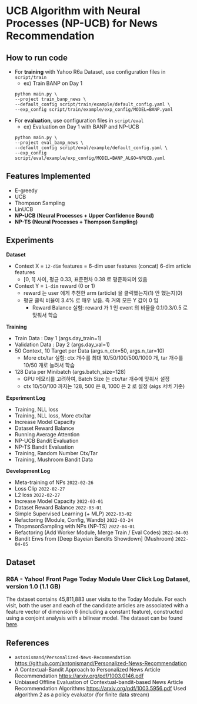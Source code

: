 # UCB Algorithm with Neural Processes (NP-UCB) for News Recommendation


## How to run code

- For **training** with Yahoo R6a Dataset, use configuration files in `script/train`
  - ex) Train BANP on Day 1
  ```
  python main.py \
  --project train_banp_news \
  --default_config script/train/example/default_config.yaml \
  --exp_config script/train/example/exp_config/MODEL=BANP.yaml
  ```
- For **evaluation**, use configuration files in `script/eval`
  - ex) Evaluation on Day 1 with BANP and NP-UCB
  ```
  python main.py \
  --project eval_banp_news \
  --default_config script/eval/example/default_config.yaml \
  --exp_config script/eval/example/exp_config/MODEL=BANP_ALGO=NPUCB.yaml
  ```


## Features Implemented

- E-greedy
- UCB
- Thompson Sampling
- LinUCB
- **NP-UCB (Neural Processes + Upper Confidence Bound)**
- **NP-TS (Neural Processes + Thompson Sampling)**


## Experiments

**Dataset**
  - Context X = `12-dim` features = 6-dim user features (concat) 6-dim article features
    - [0, 1] 사이, 평균 0.33, 표준편차 0.38 로 평준화되어 있음
  - Context Y = `1-dim` reward (0 or 1)
    - reward 는 user 에게 추천한 arm (article) 을 클릭했는지(1) 안 했는지(0)
    - 평균 클릭 비율이 3.4% 로 매우 낮음. 즉 거의 모든 Y 값이 0 임
      - Reward Balance 실험: reward 가 1 인 event 의 비율을 0.1/0.3/0.5 로 맞춰서 학습

**Training**
  - Train Data : Day 1 (args.day_train=1)
  - Validation Data : Day 2 (args.day_val=1)
  - 50 Context, 10 Target per Data (args.n_ctx=50, args.n_tar=10)
    - More ctx/tar 실험: ctx 개수를 최대 10/50/100/500/1000 개, tar 개수를 10/50 개로 늘려서 학습 
  - 128 Data per Minibatch (args.batch_size=128)
    - GPU 메모리를 고려하여, Batch Size 는 ctx/tar 개수에 맞춰서 설정 
    - ctx 10/50/100 까지는 128, 500 은 8, 1000 은 2 로 설정 (aigs 서버 기준)

**Experiment Log**
- Training, NLL loss                         
- Training, NLL loss, More ctx/tar           
- Increase Model Capacity                   
- Dataset Reward Balance                    
- Running Average Attention            
- NP-UCB Bandit Evaluation
- NP-TS Bandit Evaluation
- Training, Random Number Ctx/Tar
- Training, Mushroom Bandit Data

**Development Log**
- Meta-training of NPs                                                `2022-02-26`
- Loss Clip                                                           `2022-02-27`
- L2 loss                                                             `2022-02-27`
- Increase Model Capacity                                             `2022-03-01`
- Dataset Reward Balance                                              `2022-03-01`
- Simple Supervised Learning (+ MLP)                                  `2022-03-02`
- Refactoring (Module, Config, Wandb)                                 `2022-03-24`
- ThopmsonSampling with NPs (NP-TS)                                   `2022-04-01`
- Refactoring (Add Worker Module, Merge Train / Eval Codes)           `2022-04-03`
- Bandit Envs from [Deep Bayeian Bandits Showdown] (Mushroom)         `2022-04-05`


## Dataset

### R6A - Yahoo! Front Page Today Module User Click Log Dataset, version 1.0 (1.1 GB)
The dataset contains 45,811,883 user visits to the Today Module. For each visit, both the user and each of the candidate articles are associated with a feature vector of dimension 6 (including a constant feature), constructed using a conjoint analysis with a bilinear model.
The dataset can be found [here](https://webscope.sandbox.yahoo.com/catalog.php?datatype=r).


## References

- `astonismand/Personalized-News-Recommendation` https://github.com/antonismand/Personalized-News-Recommendation
- A Contextual-Bandit Approach to Personalized News Article Recommendation https://arxiv.org/pdf/1003.0146.pdf
- Unbiased Offline Evaluation of Contextual-bandit-based News Article Recommendation Algorithms  https://arxiv.org/pdf/1003.5956.pdf
    Used algorithm 2 as a policy evaluator (for finite data stream)
